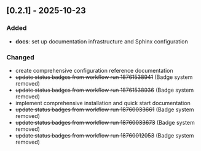## [0.2.1] - 2025-10-23

### Added

- **docs**: set up documentation infrastructure and Sphinx configuration

### Changed

- create comprehensive configuration reference documentation
- ~~update status badges from workflow run 18761538941~~ (Badge system removed)
- ~~update status badges from workflow run 18761538936~~ (Badge system removed)
- implement comprehensive installation and quick start documentation
- ~~update status badges from workflow run 18760033661~~ (Badge system removed)
- ~~update status badges from workflow run 18760033673~~ (Badge system removed)
- ~~update status badges from workflow run 18760012053~~ (Badge system removed)
